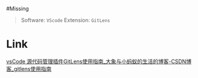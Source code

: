 #Missing 
> Software: `VScode`
> Extension: `GitLens`

# Link
[vsCode 源代码管理插件GitLens使用指南_大象与小蚂蚁的生活的博客-CSDN博客_gitlens使用指南](https://blog.csdn.net/seimeii/article/details/122714971)